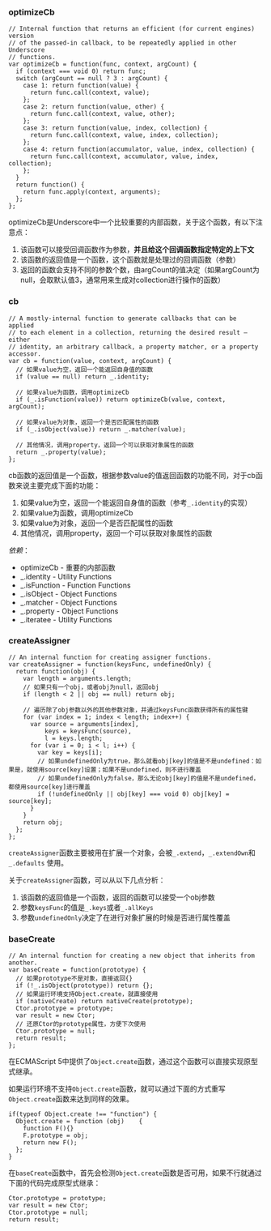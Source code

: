 ﻿


### optimizeCb

    // Internal function that returns an efficient (for current engines) version
    // of the passed-in callback, to be repeatedly applied in other Underscore
    // functions.
    var optimizeCb = function(func, context, argCount) {
      if (context === void 0) return func;
      switch (argCount == null ? 3 : argCount) {
        case 1: return function(value) {
          return func.call(context, value);
        };
        case 2: return function(value, other) {
          return func.call(context, value, other);
        };
        case 3: return function(value, index, collection) {
          return func.call(context, value, index, collection);
        };
        case 4: return function(accumulator, value, index, collection) {
          return func.call(context, accumulator, value, index, collection);
        };
      }
      return function() {
        return func.apply(context, arguments);
      };
    };

optimizeCb是Underscore中一个比较重要的内部函数，关于这个函数，有以下注意点：

1. 该函数可以接受回调函数作为参数，**并且给这个回调函数指定特定的上下文**
2. 该函数的返回值是一个函数，这个函数就是处理过的回调函数（参数）
3. 返回的函数会支持不同的参数个数，由argCount的值决定（如果argCount为null，会取默认值3，通常用来生成对collection进行操作的函数）

    
    
### cb  

    // A mostly-internal function to generate callbacks that can be applied
    // to each element in a collection, returning the desired result — either
    // identity, an arbitrary callback, a property matcher, or a property accessor.
    var cb = function(value, context, argCount) {
      // 如果value为空，返回一个能返回自身值的函数
      if (value == null) return _.identity;
      
      // 如果value为函数，调用optimizeCb
      if (_.isFunction(value)) return optimizeCb(value, context, argCount);
      
      // 如果value为对象，返回一个是否匹配属性的函数
      if (_.isObject(value)) return _.matcher(value);
      
      // 其他情况，调用property，返回一个可以获取对象属性的函数
      return _.property(value);
    };
    

cb函数的返回值是一个函数，根据参数value的值返回函数的功能不同，对于cb函数来说主要完成下面的功能：

1. 如果value为空，返回一个能返回自身值的函数（参考`_.identity`的实现）
2. 如果value为函数，调用optimizeCb
3. 如果value为对象，返回一个是否匹配属性的函数
4. 其他情况，调用property，返回一个可以获取对象属性的函数

*依赖*：

- optimizeCb - 重要的内部函数  
- _.identity - Utility Functions
- _.isFunction - Function Functions
- _.isObject - Object Functions
- _.matcher - Object Functions
- _.property - Object Functions
- _.iteratee - Utility Functions



### createAssigner    

    // An internal function for creating assigner functions.
    var createAssigner = function(keysFunc, undefinedOnly) {
      return function(obj) {
        var length = arguments.length;
        // 如果只有一个obj，或者obj为null，返回obj
        if (length < 2 || obj == null) return obj;
        
        // 遍历除了obj参数以外的其他参数对象，并通过keysFunc函数获得所有的属性键
        for (var index = 1; index < length; index++) {
          var source = arguments[index],
              keys = keysFunc(source),
              l = keys.length;
          for (var i = 0; i < l; i++) {
            var key = keys[i];
            // 如果undefinedOnly为true，那么就看obj[key]的值是不是undefined：如果是，就使用source[key]设置；如果不是undefined，则不进行覆盖
            // 如果undefinedOnly为false，那么无论obj[key]的值是不是undefined，都使用source[key]进行覆盖
            if (!undefinedOnly || obj[key] === void 0) obj[key] = source[key];
          }
        }
        return obj;
      };
    };

`createAssigner`函数主要被用在扩展一个对象，会被`_.extend`，`_.extendOwn`和`_.defaults` 使用。
    
关于`createAssigner`函数，可以从以下几点分析：

1. 该函数的返回值是一个函数，返回的函数可以接受一个obj参数
2. 参数`keysFunc`的值是`_.keys`或者`_.allKeys`
3. 参数`undefinedOnly`决定了在进行对象扩展的时候是否进行属性覆盖



### baseCreate
    
    // An internal function for creating a new object that inherits from another.
    var baseCreate = function(prototype) {
      // 如果prototype不是对象，直接返回{}
      if (!_.isObject(prototype)) return {};
      // 如果运行环境支持Object.create，就直接使用
      if (nativeCreate) return nativeCreate(prototype);
      Ctor.prototype = prototype;
      var result = new Ctor;
      // 还原Ctor的prototype属性，方便下次使用
      Ctor.prototype = null;
      return result;
    };
  
在ECMAScript 5中提供了`Object.create`函数，通过这个函数可以直接实现原型式继承。

如果运行环境不支持`Object.create`函数，就可以通过下面的方式重写`Object.create`函数来达到同样的效果。

    if(typeof Object.create !== "function") {
      Object.create = function (obj)	{
        function F(){}
        F.prototype = obj;
        return new F();
      };
    }

在`baseCreate`函数中，首先会检测`Object.create`函数是否可用，如果不行就通过下面的代码完成原型式继承：

    Ctor.prototype = prototype;
    var result = new Ctor;
    Ctor.prototype = null;
    return result;